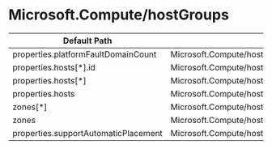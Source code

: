 # Microsoft.Compute/hostGroups

| Default Path | Alias |
|---|---|
| properties.platformFaultDomainCount | Microsoft.Compute/hostGroups/platformFaultDomainCount |
| properties.hosts[*].id | Microsoft.Compute/hostGroups/hosts[*].id |
| properties.hosts[*] | Microsoft.Compute/hostGroups/hosts[*] |
| properties.hosts | Microsoft.Compute/hostGroups/hosts |
| zones[*] | Microsoft.Compute/hostGroups/zones[*] |
| zones | Microsoft.Compute/hostGroups/zones |
| properties.supportAutomaticPlacement | Microsoft.Compute/hostGroups/supportAutomaticPlacement |

